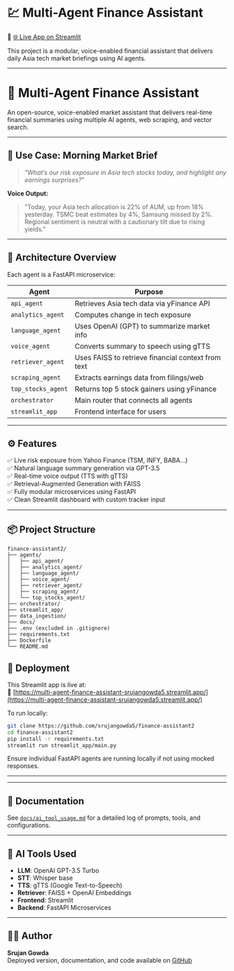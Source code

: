# 💹 Multi-Agent Finance Assistant

🔗 [🌐 Live App on Streamlit](https://multi-agent-finance-assistant-srujangowda5.streamlit.app/)

This project is a modular, voice-enabled financial assistant that delivers daily Asia tech market briefings using AI agents.

---
# 🧠 Multi-Agent Finance Assistant

An open-source, voice-enabled market assistant that delivers real-time financial summaries using multiple AI agents, web scraping, and vector search.

---

## 📌 Use Case: Morning Market Brief

> _"What’s our risk exposure in Asia tech stocks today, and highlight any earnings surprises?"_

**Voice Output:**
> "Today, your Asia tech allocation is 22% of AUM, up from 18% yesterday. TSMC beat estimates by 4%, Samsung missed by 2%. Regional sentiment is neutral with a cautionary tilt due to rising yields."

---

## 🧩 Architecture Overview

Each agent is a FastAPI microservice:

| Agent              | Purpose                                                |
|-------------------|--------------------------------------------------------|
| `api_agent`        | Retrieves Asia tech data via yFinance API             |
| `analytics_agent`  | Computes change in tech exposure                      |
| `language_agent`   | Uses OpenAI (GPT) to summarize market info            |
| `voice_agent`      | Converts summary to speech using gTTS                 |
| `retriever_agent`  | Uses FAISS to retrieve financial context from text    |
| `scraping_agent`   | Extracts earnings data from filings/web               |
| `top_stocks_agent` | Returns top 5 stock gainers using yFinance            |
| `orchestrator`     | Main router that connects all agents                  |
| `streamlit_app`    | Frontend interface for users                          |

---

## ⚙️ Features

✅ Live risk exposure from Yahoo Finance (TSM, INFY, BABA...)  
✅ Natural language summary generation via GPT-3.5  
✅ Real-time voice output (TTS with gTTS)  
✅ Retrieval-Augmented Generation with FAISS  
✅ Fully modular microservices using FastAPI  
✅ Clean Streamlit dashboard with custom tracker input  

---

## 📦 Project Structure

```
finance-assistant2/
├── agents/
│   ├── api_agent/
│   ├── analytics_agent/
│   ├── language_agent/
│   ├── voice_agent/
│   ├── retriever_agent/
│   ├── scraping_agent/
│   └── top_stocks_agent/
├── orchestrator/
├── streamlit_app/
├── data_ingestion/
├── docs/
├── .env (excluded in .gitignore)
├── requirements.txt
├── Dockerfile
└── README.md
```
## 🚀 Deployment

This Streamlit app is live at:  
🔗 [https://multi-agent-finance-assistant-srujangowda5.streamlit.app/](https://multi-agent-finance-assistant-srujangowda5.streamlit.app/)

To run locally:

```bash
git clone https://github.com/srujangowda5/finance-assistant2
cd finance-assistant2
pip install -r requirements.txt
streamlit run streamlit_app/main.py
```

Ensure individual FastAPI agents are running locally if not using mocked responses.

---

---

## 📑 Documentation

See [`docs/ai_tool_usage.md`](docs/ai_tool_usage.md) for a detailed log of prompts, tools, and configurations.

---

## 🧠 AI Tools Used

- **LLM**: OpenAI GPT-3.5 Turbo
- **STT**: Whisper base
- **TTS**: gTTS (Google Text-to-Speech)
- **Retriever**: FAISS + OpenAI Embeddings
- **Frontend**: Streamlit
- **Backend**: FastAPI Microservices

---

## 👨‍💻 Author

**Srujan Gowda**  
Deployed version, documentation, and code available on [GitHub](https://github.com/srujangowda5/finance-assistant2)
